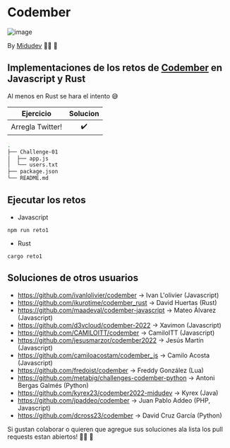 # Codember 

![image](https://user-images.githubusercontent.com/92958760/202008443-71b08dcb-bf48-4da9-96c3-9fc7478042e2.png)

By [Midudev](https://github.com/midudev) :man_technologist: :space_invader: 

## Implementaciones de los retos de [Codember](https://codember.dev/) en Javascript y Rust

Al menos en Rust se hara el intento :sweat_smile: 


|   Ejercicio      |            Solucion          |
|      :-:         | :-:                          |                              
| Arregla Twitter! | :heavy_check_mark:           |

```sh
.
├── Challenge-01
│  ├── app.js
│  └── users.txt
├── package.json
└── README.md
```

## Ejecutar los retos

* Javascript

```
npm run reto1
```

* Rust

```
cargo reto1
```

## Soluciones de otros usuarios

* https://github.com/ivanlolivier/codember -> Ivan L'olivier (Javascript) 
* https://github.com/ikurotime/codember_rust -> David Huertas (Rust)
* https://github.com/maadeval/codember-javascript -> Mateo Álvarez (Javascript)
* https://github.com/d3vcloud/codember-2022 -> Xavimon (Javascript)
* https://github.com/CAMILOITT/codember -> CamiloITT (Javascript)
* https://github.com/jesusmarzor/codember2022 -> Jesús Martín (Javascript)
* https://github.com/camiloacostam/codember_js -> Camilo Acosta (Javascript)
* https://github.com/fredoist/codember -> Freddy González (Lua)
* https://github.com/metabig/challenges-codember-python -> Antoni Bergas Galmés (Python)
* https://github.com/kyrex23/codember2022-midudev -> Kyrex (Java)
* https://github.com/jpaddeo/codember -> Juan Pablo Addeo (PHP, Javascript)
* https://github.com/dcross23/codember -> David Cruz García (Python)

Si gustan colaborar o quieren que agregue sus soluciones ala lista los pull requests estan abiertos! :man_technologist: :tada:
